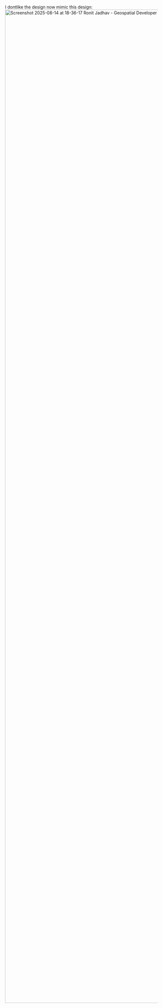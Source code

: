 I dontlike the design now mimic this design:
<img width="1869" height="3264" alt="Screenshot 2025-08-14 at 18-36-17 Ronit Jadhav - Geospatial Developer   Software Engineer" src="https://github.com/user-attachments/assets/1b32165a-f897-4230-a7e6-54bc71dcaba8" />
